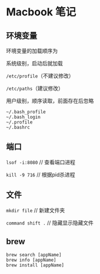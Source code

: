 # Macbook 笔记

## 环境变量 ##

环境变量的加载顺序为

系统级别，启动后就加载

`/etc/profile`（不建议修改）

`/etc/paths`（建议修改）

用户级别，顺序读取，前面存在后忽略

```
~/.bash_profile
~/.bash_login
~/.profile
~/.bashrc
```



## 端口

`lsof -i:8080` // 查看端口进程

`kill -9 716` // 根据pid杀进程



## 文件

`mkdir file` // 新建文件夹

`command shift .` // 隐藏显示隐藏文件



## brew

```
brew search [appName]
brew info [appName]
brew install [appName]
```